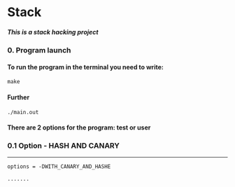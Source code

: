 # Stack

##### This is a stack hacking project

### 0. Program launch
#### To run the program in the terminal you need to write:
```
make
```
#### Further
```
./main.out
```
#### There are 2 options for the program: test or user
### 0.1 Option - HASH AND CANARY
________
```
options = -DWITH_CANARY_AND_HASHE

.......
```
